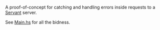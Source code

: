 A proof-of-concept for catching and handling errors inside requests to a  [Servant](http://haskell-servant.github.io/) server.

See [Main.hs](https://github.com/jamesdabbs/handl/blob/master/app/Main.hs) for all the bidness.
